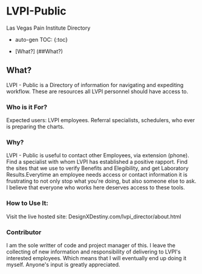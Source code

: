 # LVPI-Public
Las Vegas Pain Institute Directory
* auto-gen TOC:
{:toc}

- [What?] (##What?)

## What?
LVPI  - Public is a Directory of information for navigating and expediting workflow.  These are resources all LVPI personnel should have access to. 

### Who is it For?
Expected users: LVPI employees.
Referral specialists, schedulers, who ever is preparing the charts. 

### Why?
LVPI - Public is useful to contact other Employees, via extension (phone). Find a specialist with whom LVPI has established a positive rapport.  Find the sites that we use to verify Benefits and Elegibility, and get Laboratory Results.Everytime an employee needs access or contact information it is frustrating to not only stop what you're doing, but also someone else to ask. I believe that everyone who works here deserves access to these tools.

### How to Use It: 
Visit the live hosted site: DesignXDestiny.com/lvpi_director/about.html

### Contributor
I am the sole writter of code and project manager of this. I leave the collecting of new information and responsibility of delivering to LVPI's interested employees.  Which means that I will eventually end up doing it myself.  Anyone's input is greatly appreciated. 

